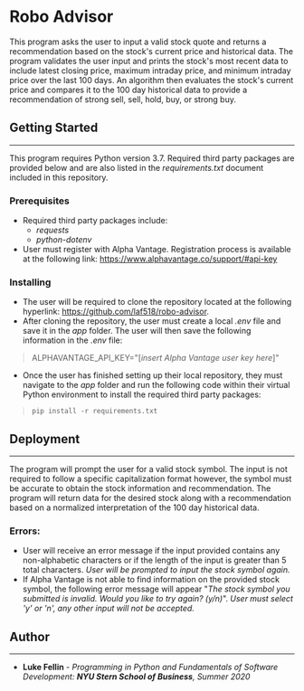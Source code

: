 # Robo Advisor
This program asks the user to input a valid stock quote and returns a recommendation based on the stock's current price and historical data.  The program validates the user input and prints the stock's most recent data to include latest closing price, maximum intraday price, and minimum intraday price over the last 100 days.  An algorithm then evaluates the stock's current price and compares it to the 100 day historical data to provide a recommendation of strong sell, sell, hold, buy, or strong buy. 
## Getting Started
---
This program requires Python  version 3.7.  Required third party packages are provided below and are also listed in the *requirements.txt* document included in this repository.
### Prerequisites
* Required third party packages include:
    * *requests*
    * *python-dotenv*
* User must register with Alpha Vantage.  Registration process is available at the following link: https://www.alphavantage.co/support/#api-key
### Installing
* The user will be required to clone the repository located at the following hyperlink: https://github.com/laf518/robo-advisor. 
* After cloning the repository, the user must create a local *.env* file and save it in the *app* folder. The user will then save the following information in the *.env* file:
>ALPHAVANTAGE_API_KEY="[*insert Alpha Vantage user key here*]"
* Once the user has finished setting up their local repository, they must navigate to the *app* folder and run the following code within their virtual Python environment to install the required third party packages:
>`pip install -r requirements.txt`
## Deployment
---
The program will prompt the user for a valid stock symbol.  The input is not required to follow a specific capitalization format however, the symbol must be accurate to obtain the stock information and recommendation.  The program will return data for the desired stock along with a recommendation based on a normalized interpretation of the 100 day historical data.

### Errors:
* User will receive an error message if the input provided contains any non-alphabetic characters or if the length of the input is greater than 5 total characters. *User will be prompted to input the stock symbol again.*
* If Alpha Vantage is not able to find information on the provided stock symbol, the following error message will appear "*The stock symbol you submitted is invalid. Would you like to try again? (y/n)*". *User must select 'y' or 'n', any other input will not be accepted.*
## Author
---
* **Luke Fellin** - *Programming in Python and Fundamentals of Software Development: **NYU Stern School of Business**, Summer 2020*